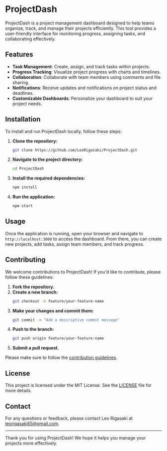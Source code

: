 # ProjectDash

ProjectDash is a project management dashboard designed to help teams organize, track, and manage their projects efficiently. This tool provides a user-friendly interface for monitoring progress, assigning tasks, and collaborating effectively.

## Features

- **Task Management**: Create, assign, and track tasks within projects.
- **Progress Tracking**: Visualize project progress with charts and timelines.
- **Collaboration**: Collaborate with team members using comments and file sharing.
- **Notifications**: Receive updates and notifications on project status and deadlines.
- **Customizable Dashboards**: Personalize your dashboard to suit your project needs.

## Installation

To install and run ProjectDash locally, follow these steps:

1. **Clone the repository:**
   ```bash
   git clone https://github.com/LeoRigasaki/ProjectDash.git
   ```

2. **Navigate to the project directory:**
   ```bash
   cd ProjectDash
   ```

3. **Install the required dependencies:**
   ```bash
   npm install
   ```

4. **Run the application:**
   ```bash
   npm start
   ```

## Usage

Once the application is running, open your browser and navigate to `http://localhost:3000` to access the dashboard. From there, you can create new projects, add tasks, assign team members, and track progress.

## Contributing

We welcome contributions to ProjectDash! If you'd like to contribute, please follow these guidelines:

1. **Fork the repository.**
2. **Create a new branch:**
   ```bash
   git checkout -b feature/your-feature-name
   ```
3. **Make your changes and commit them:**
   ```bash
   git commit -m "Add a descriptive commit message"
   ```
4. **Push to the branch:**
   ```bash
   git push origin feature/your-feature-name
   ```
5. **Submit a pull request.**

Please make sure to follow the [contribution guidelines](CONTRIBUTING.md).

## License

This project is licensed under the MIT License. See the [LICENSE](LICENSE) file for more details.

## Contact

For any questions or feedback, please contact Leo Rigasaki at [leorigasaki65@gmail.com](mailto:leorigasaki65@gmail.com).

---

Thank you for using ProjectDash! We hope it helps you manage your projects more effectively.
```
